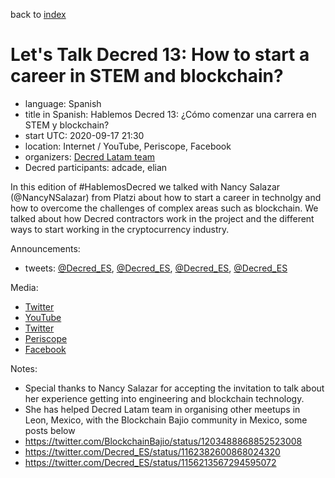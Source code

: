 back to [index](index.md)

# Let's Talk Decred 13: How to start a career in STEM and blockchain?

- language: Spanish
- title in Spanish: Hablemos Decred 13: ¿Cómo comenzar una carrera en STEM y blockchain?
- start UTC: 2020-09-17 21:30
- location: Internet / YouTube, Periscope, Facebook
- organizers: [Decred Latam team](https://twitter.com/Decred_ES)
- Decred participants: adcade, elian

In this edition of \#HablemosDecred we talked with Nancy Salazar (@NancyNSalazar) from Platzi about how to start a career in technolgy and how to overcome the challenges of complex areas such as blockchain. We talked about how Decred contractors work in the project and the different ways to start working in the cryptocurrency industry.

Announcements:

- tweets: [@Decred_ES](https://twitter.com/Decred_ES/status/1305595709257846785), [@Decred_ES](https://twitter.com/Decred_ES/status/1305920575400030210), [@Decred_ES](https://twitter.com/Decred_ES/status/1306401184413102082), [@Decred_ES](https://twitter.com/Decred_ES/status/1306702632430350337)

Media:

- [Twitter](https://twitter.com/Decred_ES/status/1307424189683564545)
- [YouTube](https://www.youtube.com/watch?v=f_ppC-GVDk8)
- [Twitter](https://twitter.com/Decred_ES/status/1306707051201003520)
- [Periscope](https://www.pscp.tv/w/cjJ7ZTF6WUViTEFxcXlsS2V8MUJSSmpZdkRrbU5HdxPQSNivOcFLN2sjbUnRuuTX69i-t44R-GaVX5CnVhih)
- [Facebook](https://www.facebook.com/DecredESP/videos/hablemos-decred-13-empezar-una-carrera-con-stem-blockchain/1585505394960700/)

Notes:

- Special thanks to Nancy Salazar for accepting the invitation to talk about her experience getting into engineering and blockchain technology.
- She has helped Decred Latam team in organising other meetups in Leon, Mexico, with the Blockchain Bajio community in Mexico, some posts below
- https://twitter.com/BlockchainBajio/status/1203488868852523008
- https://twitter.com/Decred_ES/status/1162382600868024320
- https://twitter.com/Decred_ES/status/1156213567294595072

